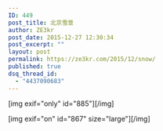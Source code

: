 ```yaml
---
ID: 449
post_title: 北京雪景
author: ZE3kr
post_date: 2015-12-27 12:30:34
post_excerpt: ""
layout: post
permalink: https://ze3kr.com/2015/12/snow/
published: true
dsq_thread_id:
  - "4437090683"
---
```

[img exif="only" id="885"][/img]

[img exif="on" id="867" size="large"][/img]